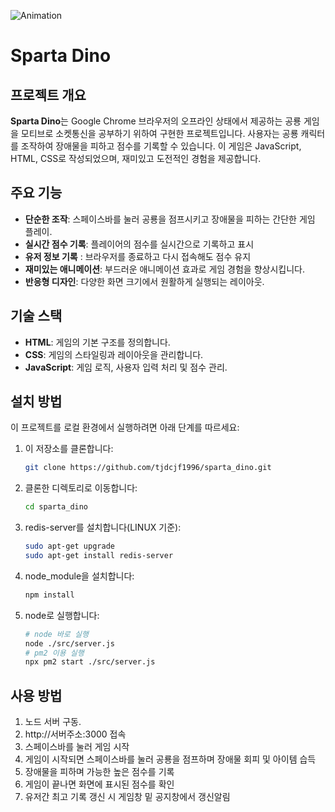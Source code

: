 ![Animation](https://github.com/user-attachments/assets/534fb663-6f5f-4753-92e9-8547d1c99dc2)

# Sparta Dino

## 프로젝트 개요
**Sparta Dino**는 Google Chrome 브라우저의 오프라인 상태에서 제공하는 공룡 게임을 모티브로 소켓통신을 공부하기 위하여 구현한 프로젝트입니다. 사용자는 공룡 캐릭터를 조작하여 장애물을 피하고 점수를 기록할 수 있습니다. 이 게임은 JavaScript, HTML, CSS로 작성되었으며, 재미있고 도전적인 경험을 제공합니다.

## 주요 기능
- **단순한 조작**: 스페이스바를 눌러 공룡을 점프시키고 장애물을 피하는 간단한 게임 플레이.
- **실시간 점수 기록**: 플레이어의 점수를 실시간으로 기록하고 표시
- **유저 정보 기록** : 브라우저를 종료하고 다시 접속해도 점수 유지
- **재미있는 애니메이션**: 부드러운 애니메이션 효과로 게임 경험을 향상시킵니다.
- **반응형 디자인**: 다양한 화면 크기에서 원활하게 실행되는 레이아웃.

## 기술 스택
- **HTML**: 게임의 기본 구조를 정의합니다.
- **CSS**: 게임의 스타일링과 레이아웃을 관리합니다.
- **JavaScript**: 게임 로직, 사용자 입력 처리 및 점수 관리.

## 설치 방법
이 프로젝트를 로컬 환경에서 실행하려면 아래 단계를 따르세요:

1. 이 저장소를 클론합니다:
   ```bash
   git clone https://github.com/tjdcjf1996/sparta_dino.git
   ```
   
2. 클론한 디렉토리로 이동합니다:
   ```bash
   cd sparta_dino
   ```

3. redis-server를 설치합니다(LINUX 기준):
   ```bash
   sudo apt-get upgrade
   sudo apt-get install redis-server
   ```
4. node_module을 설치합니다:
   ```bash
   npm install
   ```
5. node로 실행합니다:
   ```bash
   # node 바로 실행
   node ./src/server.js
   # pm2 이용 실행
   npx pm2 start ./src/server.js
   ```


## 사용 방법
1. 노드 서버 구동.
2. http://서버주소:3000 접속
3. 스페이스바를 눌러 게임 시작
4. 게임이 시작되면 스페이스바를 눌러 공룡을 점프하며 장애물 회피 및 아이템 습득
5. 장애물을 피하며 가능한 높은 점수를 기록
6. 게임이 끝나면 화면에 표시된 점수를 확인
7. 유저간 최고 기록 갱신 시 게임창 밑 공지창에서 갱신알림
